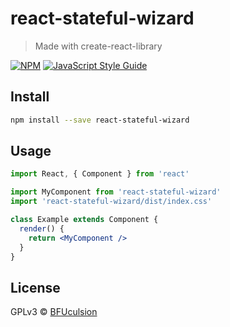 # react-stateful-wizard

> Made with create-react-library

[![NPM](https://img.shields.io/npm/v/react-stateful-wizard.svg)](https://www.npmjs.com/package/react-stateful-wizard) [![JavaScript Style Guide](https://img.shields.io/badge/code_style-standard-brightgreen.svg)](https://standardjs.com)

## Install

```bash
npm install --save react-stateful-wizard
```

## Usage

```jsx
import React, { Component } from 'react'

import MyComponent from 'react-stateful-wizard'
import 'react-stateful-wizard/dist/index.css'

class Example extends Component {
  render() {
    return <MyComponent />
  }
}
```

## License

GPLv3 © [BFUculsion](https://github.com/BFUculsion)
